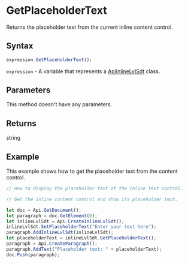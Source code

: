 # GetPlaceholderText

Returns the placeholder text from the current inline content control.

## Syntax

```javascript
expression.GetPlaceholderText();
```

`expression` - A variable that represents a [ApiInlineLvlSdt](../ApiInlineLvlSdt.md) class.

## Parameters

This method doesn't have any parameters.

## Returns

string

## Example

This example shows how to get the placeholder text from the content control.

```javascript editor-docx
// How to display the placeholder text of the inline text control.

// Get the inline content control and show its placeholder text.

let doc = Api.GetDocument();
let paragraph = doc.GetElement(0);
let inlineLvlSdt = Api.CreateInlineLvlSdt();
inlineLvlSdt.SetPlaceholderText("Enter your text here");
paragraph.AddInlineLvlSdt(inlineLvlSdt);
let placeholderText = inlineLvlSdt.GetPlaceholderText();
paragraph = Api.CreateParagraph();
paragraph.AddText("Placeholder text: " + placeholderText);
doc.Push(paragraph);
```
